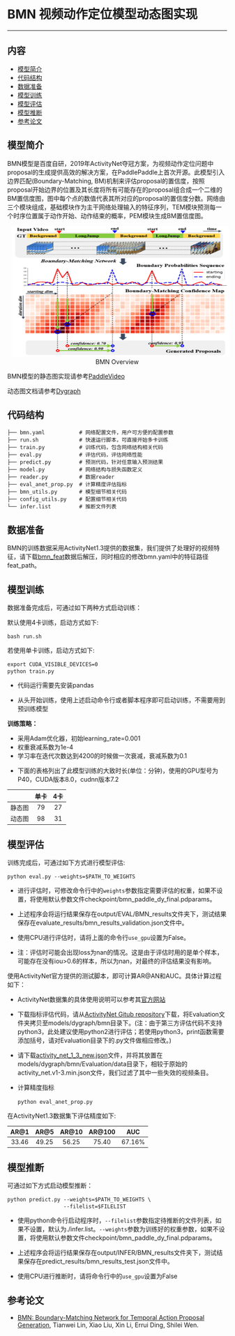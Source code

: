 # BMN 视频动作定位模型动态图实现

---
## 内容

- [模型简介](#模型简介)
- [代码结构](#代码结构)
- [数据准备](#数据准备)
- [模型训练](#模型训练)
- [模型评估](#模型评估)
- [模型推断](#模型推断)
- [参考论文](#参考论文)


## 模型简介

BMN模型是百度自研，2019年ActivityNet夺冠方案，为视频动作定位问题中proposal的生成提供高效的解决方案，在PaddlePaddle上首次开源。此模型引入边界匹配(Boundary-Matching, BM)机制来评估proposal的置信度，按照proposal开始边界的位置及其长度将所有可能存在的proposal组合成一个二维的BM置信度图，图中每个点的数值代表其所对应的proposal的置信度分数。网络由三个模块组成，基础模块作为主干网络处理输入的特征序列，TEM模块预测每一个时序位置属于动作开始、动作结束的概率，PEM模块生成BM置信度图。

<p align="center">
<img src="../../PaddleCV/PaddleVideo/images/BMN.png" height=300 width=500 hspace='10'/> <br />
BMN Overview
</p>

BMN模型的静态图实现请参考[PaddleVideo](../../PaddleCV/PaddleVideo)

动态图文档请参考[Dygraph](https://www.paddlepaddle.org.cn/documentation/docs/zh/develop/user_guides/howto/dygraph/DyGraph.html)


## 代码结构
```
├── bmn.yaml           # 网络配置文件，用户可方便的配置参数
├── run.sh             # 快速运行脚本，可直接开始多卡训练
├── train.py           # 训练代码，包含网络结构相关代码
├── eval.py            # 评估代码，评估网络性能
├── predict.py         # 预测代码，针对任意输入预测结果
├── model.py           # 网络结构与损失函数定义
├── reader.py          # 数据reader
├── eval_anet_prop.py  # 计算精度评估指标
├── bmn_utils.py       # 模型细节相关代码
├── config_utils.py    # 配置细节相关代码
└── infer.list         # 推断文件列表
```


## 数据准备

BMN的训练数据采用ActivityNet1.3提供的数据集，我们提供了处理好的视频特征，请下载[bmn\_feat](https://paddlemodels.bj.bcebos.com/video_detection/bmn_feat.tar.gz)数据后解压，同时相应的修改bmn.yaml中的特征路径feat\_path。


## 模型训练

数据准备完成后，可通过如下两种方式启动训练：

默认使用4卡训练，启动方式如下:

    bash run.sh

若使用单卡训练，启动方式如下:

    export CUDA_VISIBLE_DEVICES=0
    python train.py

- 代码运行需要先安装pandas

- 从头开始训练，使用上述启动命令行或者脚本程序即可启动训练，不需要用到预训练模型

**训练策略：**

*  采用Adam优化器，初始learning\_rate=0.001
*  权重衰减系数为1e-4
*  学习率在迭代次数达到4200的时候做一次衰减，衰减系数为0.1

- 下面的表格列出了此模型训练的大致时长(单位：分钟)，使用的GPU型号为P40，CUDA版本8.0，cudnn版本7.2

|       |  单卡  | 4卡   |
| :---: | :---: | :---: |
| 静态图 |  79   |   27  |
| 动态图 |  98   |   31  |

## 模型评估

训练完成后，可通过如下方式进行模型评估:

    python eval.py --weights=$PATH_TO_WEIGHTS

- 进行评估时，可修改命令行中的`weights`参数指定需要评估的权重，如果不设置，将使用默认参数文件checkpoint/bmn\_paddle\_dy\_final.pdparams。

- 上述程序会将运行结果保存在output/EVAL/BMN\_results文件夹下，测试结果保存在evaluate\_results/bmn\_results\_validation.json文件中。

- 使用CPU进行评估时，请将上面的命令行`use_gpu`设置为False。

- 注：评估时可能会出现loss为nan的情况。这是由于评估时用的是单个样本，可能存在没有iou>0.6的样本，所以为nan，对最终的评估结果没有影响。


使用ActivityNet官方提供的测试脚本，即可计算AR@AN和AUC。具体计算过程如下：

- ActivityNet数据集的具体使用说明可以参考其[官方网站](http://activity-net.org)

- 下载指标评估代码，请从[ActivityNet Gitub repository](https://github.com/activitynet/ActivityNet.git)下载，将Evaluation文件夹拷贝至models/dygraph/bmn目录下。(注：由于第三方评估代码不支持python3，此处建议使用python2进行评估；若使用python3，print函数需要添加括号，请对Evaluation目录下的.py文件做相应修改。)

- 请下载[activity\_net\_1\_3\_new.json](https://paddlemodels.bj.bcebos.com/video_detection/activity_net_1_3_new.json)文件，并将其放置在models/dygraph/bmn/Evaluation/data目录下，相较于原始的activity\_net.v1-3.min.json文件，我们过滤了其中一些失效的视频条目。

- 计算精度指标

    ```python eval_anet_prop.py```


在ActivityNet1.3数据集下评估精度如下:

| AR@1 | AR@5 | AR@10 | AR@100 | AUC |
| :---: | :---: | :---: | :---: | :---: |
| 33.46 | 49.25 | 56.25 | 75.40 | 67.16% |


## 模型推断

可通过如下方式启动模型推断：

    python predict.py --weights=$PATH_TO_WEIGHTS \
                      --filelist=$FILELIST

- 使用python命令行启动程序时，`--filelist`参数指定待推断的文件列表，如果不设置，默认为./infer.list。`--weights`参数为训练好的权重参数，如果不设置，将使用默认参数文件checkpoint/bmn\_paddle\_dy\_final.pdparams。

- 上述程序会将运行结果保存在output/INFER/BMN\_results文件夹下，测试结果保存在predict\_results/bmn\_results\_test.json文件中。

- 使用CPU进行推断时，请将命令行中的`use_gpu`设置为False


## 参考论文

- [BMN: Boundary-Matching Network for Temporal Action Proposal Generation](https://arxiv.org/abs/1907.09702), Tianwei Lin, Xiao Liu, Xin Li, Errui Ding, Shilei Wen.
